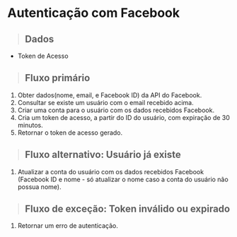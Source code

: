 # Autenticação com Facebook

> ## Dados

* Token de Acesso

> ## Fluxo primário

1. Obter dados(nome, email, e Facebook ID) da API do Facebook.
2. Consultar se existe um usuário com o email recebido acima.
3. Criar uma conta para o usuário com os dados recebidos Facebook.
4. Cria um token de acesso, a partir do ID do usuário, com expiração de 30 minutos.
5. Retornar o token de acesso gerado.

> ## Fluxo alternativo: Usuário já existe

1. Atualizar a conta do usuário com os dados recebidos Facebook (Facebook ID e nome - só
atualizar o nome caso a conta do usuário não possua nome).

> ## Fluxo de exceção: Token inválido ou expirado

1. Retornar um erro de autenticação.
